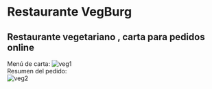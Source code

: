 # Restaurante VegBurg
## Restaurante vegetariano , carta para pedidos online

Menú de carta:
![veg1](https://github.com/user-attachments/assets/48db7bfc-3ced-4c93-b9cb-747aa847a6ba)
<br>Resumen del pedido: 
<br>![veg2](https://github.com/user-attachments/assets/0f2511fc-1a2e-498c-baf0-1cbca3f3c250)
